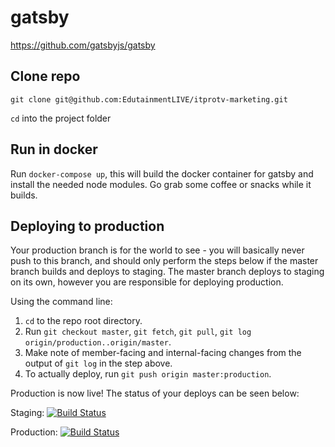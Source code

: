 # gatsby
https://github.com/gatsbyjs/gatsby

## Clone repo

`git clone git@github.com:EdutainmentLIVE/itprotv-marketing.git`

`cd` into the project folder

## Run in docker

Run `docker-compose up`, this will build the docker container for gatsby and install the needed node modules. Go grab some coffee or snacks while it builds.

## Deploying to production

Your production branch is for the world to see - you will basically never push to this branch, and should only perform the steps below if the master branch builds and deploys to staging. The master branch deploys to staging on its own, however you are responsible for deploying production.

Using the command line:
1. `cd` to the repo root directory.
2. Run `git checkout master`, `git fetch`, `git pull`, `git log origin/production..origin/master`.
3. Make note of member-facing and internal-facing changes from the output of `git log` in the step above.
4. To actually deploy, run `git push origin master:production`.

Production is now live! The status of your deploys can be seen below:

Staging:
[![Build Status](https://semaphoreci.com/api/v1/projects/7e78b3e1-7aa2-4ac7-95c3-b2b2dde7e34c/1979358/badge.svg)](https://semaphoreci.com/itprotv/itprotv-marketing)

Production:
[![Build Status](https://semaphoreci.com/api/v1/projects/7e78b3e1-7aa2-4ac7-95c3-b2b2dde7e34c/2026121/badge.svg)](https://semaphoreci.com/itprotv/itprotv-marketing)

